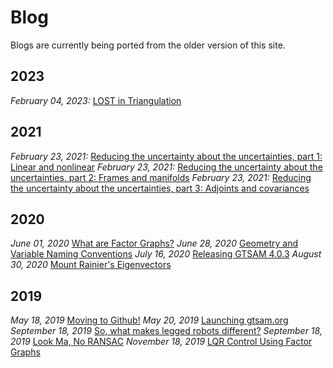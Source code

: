 # Blog

Blogs are currently being ported from the older version of this site.

## 2023

*February 04, 2023:* [LOST in Triangulation](Blogs/2023/2023-02-04-lost-triangulation.md)

## 2021

*February 23, 2021:* [Reducing the uncertainty about the uncertainties, part 1: Linear and nonlinear](Blogs/2021/2021-02-23-uncertainties-part1.md)
*February 23, 2021:* [Reducing the uncertainty about the uncertainties, part 2: Frames and manifolds](Blogs/2021/2021-02-23-uncertainties-part2.md)
*February 23, 2021:* [Reducing the uncertainty about the uncertainties, part 3: Adjoints and covariances](Blogs/2021/2021-02-23-uncertainties-part3.md)

## 2020

*June 01, 2020* [What are Factor Graphs?](Blogs/2020/2020-06-01-factor-graphs.md)
*June 28, 2020* [Geometry and Variable Naming Conventions](Blogs/2020/2020-06-28-gtsam-conventions.md)
*July 16, 2020* [Releasing GTSAM 4.0.3](Blogs/2020/2020-07-16-new-release-gtsam.md)
*August 30, 2020* [Mount Rainier's Eigenvectors](Blogs/2020/2020-08-30-Laplacian.md)

## 2019

*May 18, 2019* [Moving to Github!](Blogs/2019/2019-05-18_moving-to-github.md)
*May 20, 2019* [Launching gtsam.org](Blogs/2019/2019-05-20_gtsam-org.md)
*September 18, 2019* [So, what makes legged robots different?](Blogs/2019/2019-09-18_legged-robot-factors-part-I.md)
*September 18, 2019* [Look Ma, No RANSAC](Blogs/2019/2019-09-20-robust-noise-model.md)
*November 18, 2019* [LQR Control Using Factor Graphs](Blogs/2019/2019-11-07-lqr-control.md)